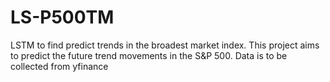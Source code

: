 # LS-P500TM
LSTM to find predict trends in the broadest market index.
This project aims to predict the future trend movements in the S&P 500.
Data is to be collected from yfinance
